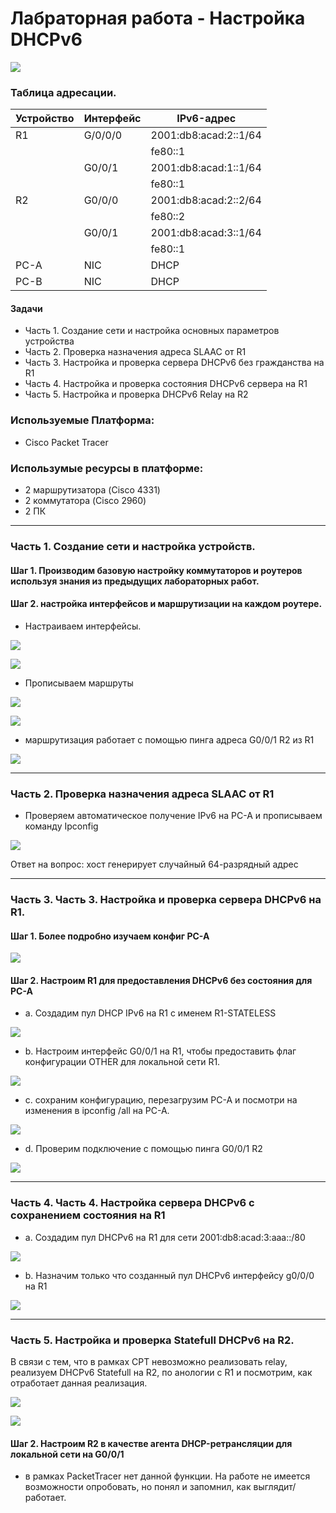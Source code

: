 # Лабраторная работа - Настройка DHCPv6

![](https://github.com/Despirant/Desp_Labs/blob/main/pics/Labs8Topology.PNG)

### Таблица адресации.

| Устройство  | Интерфейс  | IPv6-адрес  |
|---|---|---|
| R1  | G/0/0/0  | 2001:db8:acad:2::1/64  |
|   |   | fe80::1  |
|   | G0/0/1  | 2001:db8:acad:1::1/64  |
|   |   | fe80::1  |
| R2  | G0/0/0  | 2001:db8:acad:2::2/64  |
|   |   | fe80::2  |
|   | G0/0/1  | 2001:db8:acad:3::1/64  |
|   |   | fe80::1  |
| PC-A  | NIC  |  DHCP |
| PC-B  | NIC  |  DHCP |

 #### Задачи
 - Часть 1. Создание сети и настройка основных параметров устройства
 - Часть 2. Проверка назначения адреса SLAAC от R1
 - Часть 3. Настройка и проверка сервера DHCPv6 без гражданства на R1
 - Часть 4. Настройка и проверка состояния DHCPv6 сервера на R1
 - Часть 5. Настройка и проверка DHCPv6 Relay на R2


 ### Используемые Платформа:
  - Cisco Packet Tracer
 ### Использумые ресурсы в платформе:
  - 2 маршрутизатора (Cisco 4331)
  - 2 коммутатора (Cisco 2960)
  - 2 ПК

_____

### Часть 1. Создание сети и настройка устройств. 
#### Шаг 1. Производим базовую настройку коммутаторов и роутеров используя знания из предыдущих лабораторных работ. 
#### Шаг 2. настройка интерфейсов и маршрутизации на каждом роутере.

- Настраиваем интерфейсы.

![](https://github.com/Despirant/Desp_Labs/blob/main/pics/Labs8R1IntV6.PNG)

![](https://github.com/Despirant/Desp_Labs/blob/main/pics/Labs8R2IntV6.PNG)

- Прописываем маршруты

![](https://github.com/Despirant/Desp_Labs/blob/main/pics/Labs8R1IntV6Route.PNG)

![](https://github.com/Despirant/Desp_Labs/blob/main/pics/Labs8R2IntV6Route.PNG)


- маршрутизация работает с помощью пинга адреса G0/0/1 R2 из R1

![](https://github.com/Despirant/Desp_Labs/blob/main/pics/Labs8R1PingOK.PNG)

_____

### Часть 2. Проверка назначения адреса SLAAC от R1

- Проверяем автоматическое получение IPv6 на PC-A и прописываем команду Ipconfig

![](https://github.com/Despirant/Desp_Labs/blob/main/pics/Labs8PcaIpconfig.PNG)

Ответ на вопрос: хост генерирует случайный 64-разрядный адрес

___

### Часть 3. Часть 3. Настройка и проверка сервера DHCPv6 на R1.
#### Шаг 1. Более подробно изучаем конфиг PC-A

![](https://github.com/Despirant/Desp_Labs/blob/main/pics/Labs8PcaIpconfigAll.PNG)

#### Шаг 2. Настроим R1 для предоставления DHCPv6 без состояния для PC-A

- a.	Создадим пул DHCP IPv6 на R1 с именем R1-STATELESS

![](https://github.com/Despirant/Desp_Labs/blob/main/pics/Labs8R1Stateless.PNG)

- b.	Настроим интерфейс G0/0/1 на R1, чтобы предоставить флаг конфигурации OTHER для локальной сети R1.

![](https://github.com/Despirant/Desp_Labs/blob/main/pics/Labs8R1StatelessG001.PNG)

- c. сохраним конфигурацию, перезагрузим PC-A и посмотри на изменения в ipconfig /all на PC-A.

![](https://github.com/Despirant/Desp_Labs/blob/main/pics/Labs8PcaIpconfigAllAgain.PNG)

- d. Проверим подключение с помощью пинга G0/0/1 R2

![](https://github.com/Despirant/Desp_Labs/blob/main/pics/Labs8PcaIpingR2.PNG)

___

### Часть 4. Часть 4. Настройка сервера DHCPv6 с сохранением состояния на R1

- a.	Создадим пул DHCPv6 на R1 для сети 2001:db8:acad:3:aaa::/80

![](https://github.com/Despirant/Desp_Labs/blob/main/pics/Labs8R1StatelessR2.PNG)

- b. Назначим только что созданный пул DHCPv6 интерфейсу g0/0/0 на R1

![](https://github.com/Despirant/Desp_Labs/blob/main/pics/Labs8R1StatelessG000.PNG)

____


### Часть 5. Настройка и проверка Statefull DHCPv6 на R2.

В связи с тем, что в рамках CPT невозможно реализовать relay, реализуем DHCPv6 Statefull на R2, по анологии с R1 и посмотрим, как отработает данная реализация.

![](https://github.com/Despirant/Desp_Labs/blob/main/pics/Labs8R1StatelessG000.PNG)

![](https://github.com/Despirant/Desp_Labs/blob/main/pics/Labs8R1StatelessG000.PNG)


#### Шаг 2. Настроим R2 в качестве агента DHCP-ретрансляции для локальной сети на G0/0/1

 - в рамках PacketTracer нет данной функции. На работе не имеется возможности опробовать, но понял и запомнил, как выглядит/работает.

